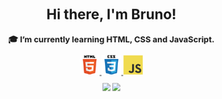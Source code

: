 
<p>
  <h1 align="center">Hi there, I'm Bruno!</h1>
  
  <h3 align="center">🎓 I’m currently learning HTML, CSS and JavaScript.</h6>
</p>

<p align="center">
  <a href="https://developer.mozilla.org/en-US/docs/Learn/HTML" 
     target="_blank"> 
    <img src="https://raw.githubusercontent.com/devicons/devicon/master/icons/html5/html5-original-wordmark.svg" 
     alt="html5" 
     width="40" 
     height="40"/> </a>
  <a href="https://developer.mozilla.org/en-US/docs/Learn/CSS" 
     target="_blank"> 
    <img src="https://raw.githubusercontent.com/devicons/devicon/master/icons/css3/css3-original-wordmark.svg" 
     alt="css3" 
     width="40" 
     height="40"/> </a>
  <a href="https://developer.mozilla.org/en-US/docs/Learn/JavaScript" 
     target="_blank"> 
    <img src="https://raw.githubusercontent.com/devicons/devicon/master/icons/javascript/javascript-original.svg" 
     alt="javascript" 
     width="40" 
     height="40"/> 
  </a>
</p>

<p align="center">
  <img src="https://github-readme-stats.vercel.app/api?username=bruncavalcante&theme=radical&show_icons=true" 
   width="410"/>
  <img src="https://github-readme-stats.vercel.app/api/top-langs/?username=bruncavalcante&layout=compact&theme=radical&hide=ruby" 
   width="400" />
</p>

<!--

### Hi there 👋

**bruncavalcante/bruncavalcante** is a ✨ _special_ ✨ repository because its `README.md` (this file) appears on your GitHub profile.

Here are some ideas to get you started:

- 🔭 I’m currently working on ...
- 🌱 I’m currently learning Python, SQL, HTML, CSS and JavaScript.
- 👯 I’m looking to collaborate on ...
- 🤔 I’m looking for help with ...
- 💬 Ask me about ...
- 📫 How to reach me: ...
- 😄 Pronouns: ...
- ⚡ Fun fact: ...

-->













